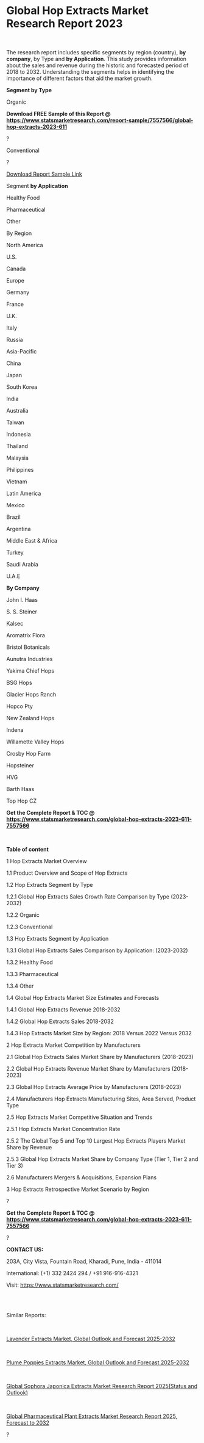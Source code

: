 <h1>Global Hop Extracts Market Research Report 2023</h1><br/><p>The research report includes specific segments by region (country), <strong>by company</strong>, by Type and <strong>by Application</strong>. This study provides information about the sales and revenue during the historic and forecasted period of 2018 to 2032. Understanding the segments helps in identifying the importance of different factors that aid the market growth.</p>
 
 
 
 <p><strong>Segment by Type</strong></p>
 
 
 
 <p>Organic</p>
 
 
 
 <div><b>Download FREE Sample of this Report @ <a href="https://www.statsmarketresearch.com/download-free-sample/7557566/global-hop-extracts-2023-611">https://www.statsmarketresearch.com/report-sample/7557566/global-hop-extracts-2023-611</a></b></div>
 
 
 
 <p>? </p>
 
 
 
 <p>Conventional</p>
 
 
 
 <p>? </p>
 
 
 
 <p><a href="https://www.statsmarketresearch.com/download-free-sample/7557566/global-hop-extracts-2023-611">Download Report Sample Link</a></p>
 
 
 
 <p>Segment <strong>by Application</strong></p>
 
 
 
 <p>Healthy Food</p>
 
 
 
 <p>Pharmaceutical</p>
 
 
 
 <p>Other</p>
 
 
 
 <p>By Region</p>
 
 
 
 <p>North America</p>
 
 
 
 <p>U.S.</p>
 
 
 
 <p>Canada</p>
 
 
 
 <p>Europe</p>
 
 
 
 <p>Germany</p>
 
 
 
 <p>France</p>
 
 
 
 <p>U.K.</p>
 
 
 
 <p>Italy</p>
 
 
 
 <p>Russia</p>
 
 
 
 <p>Asia-Pacific</p>
 
 
 
 <p>China</p>
 
 
 
 <p>Japan</p>
 
 
 
 <p>South Korea</p>
 
 
 
 <p>India</p>
 
 
 
 <p>Australia</p>
 
 
 
 <p>Taiwan</p>
 
 
 
 <p>Indonesia</p>
 
 
 
 <p>Thailand</p>
 
 
 
 <p>Malaysia</p>
 
 
 
 <p>Philippines</p>
 
 
 
 <p>Vietnam</p>
 
 
 
 <p>Latin America</p>
 
 
 
 <p>Mexico</p>
 
 
 
 <p>Brazil</p>
 
 
 
 <p>Argentina</p>
 
 
 
 <p>Middle East & Africa</p>
 
 
 
 <p>Turkey</p>
 
 
 
 <p>Saudi Arabia</p>
 
 
 
 <p>U.A.E</p>
 
 
 
 <p><strong>By Company</strong></p>
 
 
 
 <p>John I. Haas</p>
 
 
 
 <p>S. S. Steiner</p>
 
 
 
 <p>Kalsec</p>
 
 
 
 <p>Aromatrix Flora</p>
 
 
 
 <p>Bristol Botanicals</p>
 
 
 
 <p>Aunutra Industries</p>
 
 
 
 <p>Yakima Chief Hops</p>
 
 
 
 <p>BSG Hops</p>
 
 
 
 <p>Glacier Hops Ranch</p>
 
 
 
 <p>Hopco Pty</p>
 
 
 
 <p>New Zealand Hops</p>
 
 
 
 <p>Indena</p>
 
 
 
 <p>Willamette Valley Hops</p>
 
 
 
 <p>Crosby Hop Farm</p>
 
 
 
 <p>Hopsteiner</p>
 
 
 
 <p>HVG</p>
 
 
 
 <p>Barth Haas</p>
 
 
 
 <p>Top Hop CZ</p>
 
 
 
 <div><b>Get the Complete Report & TOC @ <a href="https://www.statsmarketresearch.com/global-hop-extracts-2023-611-7557566">https://www.statsmarketresearch.com/global-hop-extracts-2023-611-7557566</a></b></div>
 
 
 
 <p><br />
 
 <b>Table of content</b></p>
 
 
 
 <p>1 Hop Extracts Market Overview<br />
 
 1.1 Product Overview and Scope of Hop Extracts<br />
 
 1.2 Hop Extracts Segment by Type<br />
 
 1.2.1 Global Hop Extracts Sales Growth Rate Comparison by Type (2023-2032)<br />
 
 1.2.2 Organic<br />
 
 1.2.3 Conventional<br />
 
 1.3 Hop Extracts Segment by Application<br />
 
 1.3.1 Global Hop Extracts Sales Comparison by Application: (2023-2032)<br />
 
 1.3.2 Healthy Food<br />
 
 1.3.3 Pharmaceutical<br />
 
 1.3.4 Other<br />
 
 1.4 Global Hop Extracts Market Size Estimates and Forecasts<br />
 
 1.4.1 Global Hop Extracts Revenue 2018-2032<br />
 
 1.4.2 Global Hop Extracts Sales 2018-2032<br />
 
 1.4.3 Hop Extracts Market Size by Region: 2018 Versus 2022 Versus 2032<br />
 
 2 Hop Extracts Market Competition by Manufacturers<br />
 
 2.1 Global Hop Extracts Sales Market Share by Manufacturers (2018-2023)<br />
 
 2.2 Global Hop Extracts Revenue Market Share by Manufacturers (2018-2023)<br />
 
 2.3 Global Hop Extracts Average Price by Manufacturers (2018-2023)<br />
 
 2.4 Manufacturers Hop Extracts Manufacturing Sites, Area Served, Product Type<br />
 
 2.5 Hop Extracts Market Competitive Situation and Trends<br />
 
 2.5.1 Hop Extracts Market Concentration Rate<br />
 
 2.5.2 The Global Top 5 and Top 10 Largest Hop Extracts Players Market Share by Revenue<br />
 
 2.5.3 Global Hop Extracts Market Share by Company Type (Tier 1, Tier 2 and Tier 3)<br />
 
 2.6 Manufacturers Mergers & Acquisitions, Expansion Plans<br />
 
 3 Hop Extracts Retrospective Market Scenario by Region<br />
 
 ? </p>
 
 
 
 <div><b>Get the Complete Report & TOC @ <a href="https://www.statsmarketresearch.com/global-hop-extracts-2023-611-7557566">https://www.statsmarketresearch.com/global-hop-extracts-2023-611-7557566</a></b></div>
 
 
 
 <p>? </p>
 
 
 
 <p><b>CONTACT US:</b><br />
 
 203A, City Vista, Fountain Road, Kharadi, Pune, India - 411014<br />
 
 International: (+1) 332 2424 294 / +91 916-916-4321<br />
 
 Visit: <a href="https://www.statsmarketresearch.com/">https://www.statsmarketresearch.com/</a><br />
 
 <br />
 
 <br />
 
 Similar Reports:<br />
 
 <br />
 
 <a href="https://www.statsmarketresearch.com/global-lavender-extracts-forecast-2025-2032-425-8033167">Lavender Extracts Market, Global Outlook and Forecast 2025-2032</a><br />
 
 <br />
 
 <a href="https://www.statsmarketresearch.com/global-plume-poppies-extracts-forecast-2025-2032-504-8031830">Plume Poppies Extracts Market, Global Outlook and Forecast 2025-2032</a><br />
 
 <br />
 
 <a href="https://www.statsmarketresearch.com/global-sophora-japonica-extracts-2024-133-8008804">Global Sophora Japonica Extracts Market Research Report 2025(Status and Outlook)</a><br />
 
 <br />
 
 <a href="https://www.statsmarketresearch.com/global-pharmaceutical-plant-extracts-2025-2032-10-8023329">Global Pharmaceutical Plant Extracts Market Research Report 2025, Forecast to 2032</a><br />
 
 ? </p>